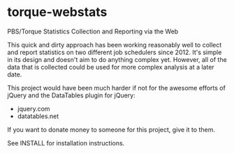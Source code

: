 torque-webstats
===============

PBS/Torque Statistics Collection and Reporting via the Web

This quick and dirty approach has been working reasonably well to collect and
report statistics on two different job schedulers since 2012. It's simple in
its design and doesn't aim to do anything complex yet. However, all of the data
that is collected could be used for more complex analysis at a later date.

This project would have been much harder if not for the awesome efforts of
jQuery and the DataTables plugin for jQuery:

 * jquery.com
 * datatables.net

If you want to donate money to someone for this project, give it to them.

See INSTALL for installation instructions.
